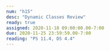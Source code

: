 ```yaml
---
num: "h15"
desc: "Dynamic Classes Review"
ready: true
assigned: 2020-11-18 09:00:00.00-7:00
due: 2020-11-25 23:59:59.00-7:00
reading: "PS 11.4, DS 4.4"
---
```

